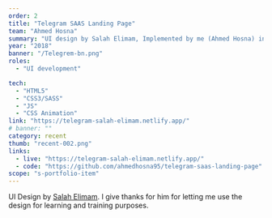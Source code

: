 ```yaml
---
order: 2
title: "Telegram SAAS Landing Page"
team: "Ahmed Hosna"
summary: "UI design by Salah Elimam, Implemented by me (Ahmed Hosna) into an interactive web page using (HTML/CSS/JavaScript)."
year: "2018"
banner: "/Telegrem-bn.png"
roles:
  - "UI development"

tech:
  - "HTML5"
  - "CSS3/SASS"
  - "JS"
  - "CSS Animation"
link: "https://telegram-salah-elimam.netlify.app/"
# banner: ""
category: recent
thumb: "recent-002.png"
links:
  - live: "https://telegram-salah-elimam.netlify.app/"
  - code: "https://github.com/ahmedhosna95/telegram-saas-landing-page"
scope: "s-portfolio-item"
---
```


UI Design by [Salah Elimam](https://dribbble.com/shots/3936771-Telegram-Landing-Page/attachments/898122). I give thanks for him for letting me use the design for learning and training purposes.

